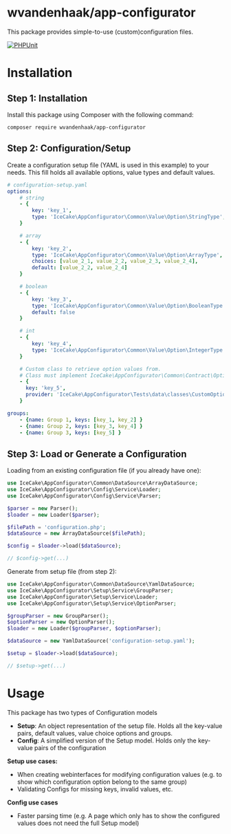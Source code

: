 wvandenhaak/app-configurator
============================

This package provides simple-to-use (custom)configuration files.

[![PHPUnit](https://github.com/wvandenhaak/app-configurator/workflows/PHPUnit/badge.svg)](https://github.com/wvandenhaak/app-configurator/actions)

Installation
============

## Step 1: Installation
Install this package using Composer with the following command:

```
composer require wvandenhaak/app-configurator
```

## Step 2: Configuration/Setup
Create a configuration setup file (YAML is used in this example) to your needs. 
This fill holds all available options, value types and default values.

```yaml
# configuration-setup.yaml
options: 
    # string
    - {
        key: 'key_1',
        type: 'IceCake\AppConfigurator\Common\Value\Option\StringType',
    }

    # array
    - {
        key: 'key_2',
        type: 'IceCake\AppConfigurator\Common\Value\Option\ArrayType',
        choices: [value_2_1, value_2_2, value_2_3, value_2_4],
        default: [value_2_2, value_2_4]
    }

    # boolean
    - {
        key: 'key_3',
        type: 'IceCake\AppConfigurator\Common\Value\Option\BooleanType',
        default: false
    }

    # int
    - {
        key: 'key_4',
        type: 'IceCake\AppConfigurator\Common\Value\Option\IntegerType',
    }

    # Custom class to retrieve option values from.
    # Class must implement IceCake\AppConfigurator\Common\Contract\OptionProviderInterface 
    - {
      key: 'key_5',
      provider: 'IceCake\AppConfigurator\Tests\data\classes\CustomOptionProvider'
    }

groups:
    - {name: Group 1, keys: [key_1, key_2] }
    - {name: Group 2, keys: [key_3, key_4] }
    - {name: Group 3, keys: [key_5] }
```

## Step 3: Load or Generate a Configuration
Loading from an existing configuration file (if you already have one):
```php
use IceCake\AppConfigurator\Common\DataSource\ArrayDataSource;
use IceCake\AppConfigurator\Config\Service\Loader;
use IceCake\AppConfigurator\Config\Service\Parser;

$parser = new Parser();
$loader = new Loader($parser);

$filePath = 'configuration.php';
$dataSource = new ArrayDataSource($filePath);

$config = $loader->load($dataSource);

// $config->get(...)
```

Generate from setup file (from step 2):
```php
use IceCake\AppConfigurator\Common\DataSource\YamlDataSource;
use IceCake\AppConfigurator\Setup\Service\GroupParser;
use IceCake\AppConfigurator\Setup\Service\Loader;
use IceCake\AppConfigurator\Setup\Service\OptionParser;

$groupParser = new GroupParser();
$optionParser = new OptionParser();
$loader = new Loader($groupParser, $optionParser);

$dataSource = new YamlDataSource('configuration-setup.yaml');

$setup = $loader->load($dataSource);

// $setup->get(...)
```

Usage
=====
This package has two types of Configuration models
- **Setup**: An object representation of the setup file. Holds all the key-value pairs, default values, value choice options and groups.
- **Config**: A simplified version of the Setup model. Holds only the key-value pairs of the configuration

**Setup use cases:**
- When creating webinterfaces for modifying configuration values (e.g. to show which configuration option belong to the same group)
- Validating Configs for missing keys, invalid values, etc.

**Config use cases**
- Faster parsing time (e.g. A page which only has to show the configured values does not need the full Setup model)